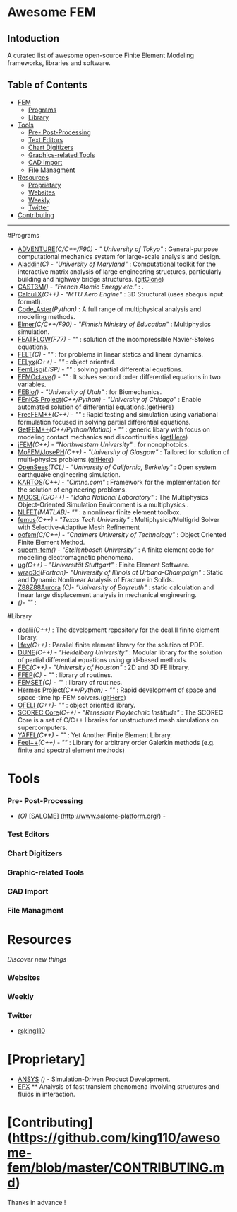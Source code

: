 Awesome FEM
===========

Intoduction
-----------

A curated list of awesome open-source Finite Element Modeling frameworks, libraries and software.

Table of Contents
-----------------

- [FEM](#awesome-fem)
    - [Programs](#programs)
    - [Library](#library)
- [Tools](#tools)
    - [Pre- Post-Processing](#pre--post-processing)
    - [Text Editors](#test-editors)
    - [Chart Digitizers](#chart-digitizers)
    - [Graphics-related Tools](#graphic-related-tools)
    - [CAD Import](#cad-import)
    - [File Managment](#file-managment)
- [Resources](#resources)
    - [Proprietary](#proprietary)
    - [Websites](#websites)
    - [Weekly](#weekly)
    - [Twitter](#twitter)
- [Contributing](#contributing)

---
#Programs

* [ADVENTURE](http://adventure.sys.t.u-tokyo.ac.jp/)*(C/C++/F90)* - *" University of Tokyo"* :  General-purpose computational mechanics system for large-scale analysis and design.
* [Aladdin](http://www.isr.umd.edu/~austin/aladdin.html)*(C)* - *"University of Maryland"* : Computational toolkit for the interactive matrix analysis of large engineering structures, particularly building and highway bridge structures. ([gitClone](https://github.com/king110/Aladdin))
* [CAST3M](http://www-cast3m.cea.fr/)*()* - *"French Atomic Energy etc."* : .
* [CalculiX](http://www.calculix.de/)*(C++)* - *"MTU Aero Engine"* : 3D Structural (uses abaqus input formatl).
* [Code_Aster](http://www.code-aster.org/)*(Python)* : A full range of multiphysical analysis and modelling methods.
* [Elmer]()*(C/C++/F90)* - *"Finnish Ministry of Education"* : Multiphysics simulation.  
* [FEATFLOW](http://www.featflow.de/)*(F77)* - *""* : solution of the incompressible Navier-Stokes equations.
* [FELT](http://felt.sourceforge.net/)*(C)* - *""* : for problems in linear statics and linear dynamics.
* [FELyx](http://felyx.sourceforge.net/)*(C++)* - *""* : object oriented.
* [FemLisp](http://www.femlisp.org/)*(LISP)* - *""* : solving partial differential equations.
* [FEMOctave](https://ideas.repec.org/c/cod/octave/c090801.html)*()* - *""* : It solves second order differential equations in two variables.
* [FEBio](http://febio.org/source-code-request/)*()* - *"University of Utah"* : for Biomechanics.
* [FEniCS Project](http://fenicsproject.org/)*(C++/Python)* - *"University of Chicago"* : Enable automated solution of differential equations.([getHere](http://fenicsproject.org/download/))
* [FreeFEM++](http://www.freefem.org/ff++/index.htm)*(C++)* - *""* : Rapid testing and simulation using variational formulation focused in solving partial differential equations.
* [GetFEM++](http://download.gna.org/getfem/html/homepage/index.html)*(C++/Python/Matlab)* - *""* :  generic libary with focus on modeling contact mechanics and discontinuities.([getHere](http://download.gna.org/getfem/html/homepage/download.html))
* [jFEM](http://www.thecomputationalphysicist.com/)*(C++)* - *"Northwestern University"* : for nonophotoics.
* [MoFEM/JosePH](https://bitbucket.org/likask/mofem-joseph/wiki/Home)*(C++)* - *"University of Glasgow"* : Tailored for solution of  multi-physics problems.([gitHere](https://bitbucket.org/likask/mofem-joseph.git))
* [OpenSees](http://opensees.berkeley.edu/index.php)*(TCL)* - *"University of California, Berkeley"* : Open system earthquake engineering simulation.
* [KARTOS](http://www.cimne.com/kratos/default.asp)*(C++)* - *"Cimne.com"* : Framework for the implementation for the solution of engineering problems.
* [MOOSE](http://mooseframework.com/)*(C/C++)* - *"Idaho National Laboratory"* : The Multiphysics Object-Oriented Simulation Environment is a multiphysics .
* [NLFET](http://nlfet.sourceforge.net/)*(MATLAB)*- *""* : a nonlinear finite element toolbox.
* [femus](https://github.com/FeMTTU/femus)*(C++)* - *"Texas Tech University"* : Multiphysics/Multigrid Solver with Selective-Adaptive Mesh Refinement
* [oofem](https://github.com/Micket/oofem)*(C/C++)* - *"Chalmers University of Technology"* : Object Oriented Finite Element Method.
* [sucem-fem](https://github.com/cemagg/sucem-fem)*()* - *"Stellenbosch University"* : A finite element code for modelling electromagnetic phenomena.
* [ug](https://github.com/ugfem/ug)*(C++)* - *"Universität Stuttgart"* : Finite Element Software. 
* [wrap3d](https://code.google.com/p/warp3d/)*(Fortran)*- *"University of Illinois at Urbana-Champaign"* : Static and Dynamic Nonlinear Analysis of Fracture in Solids.
* [Z88Z88Aurora](http://z88.de/) *(C)*- *"University of Bayreuth"* : static calculation and linear large displacement analysis in mechanical engineering.
* []()*()*- *""* :


#Library

* [dealii](https://github.com/dealii/dealii)*(C++)* : The development repository for the deal.II finite element library.
* [lifev](https://github.com/lifev/lifev)*(C++)* :  Parallel finite element library for the solution of PDE.
* [DUNE](http://www.dune-project.org/)*(C++)* - *"Heidelberg University"* : Modular library for the solution of partial differential equations using grid-based methods.
* [FEC](ftp://ftp.math.uh.edu/pub/Math/)*(C++)* - *"University of Houston"* : 2D and 3D FE library.
* [FFEP](http://ffep.sourceforge.net/)*(C)* - *""* : library of routines.
* [FEMSET](http://www.rzbt.haw-hamburg.de/dnksoft/cammpus/femset.html/)*(C)* - *""* : library of routines.
* [Hermes Project](http://www.hpfem.org/hermes/)*(C++/Python)* - *""* : Rapid development of space and space-time hp-FEM solvers.([gitHere](https://github.com/hpfem/hermes))
* [OFELI ](http://ofeli.sourceforge.net/)*(C++)*- *""* : object oriented library.
* [SCOREC Core](https://github.com/SCOREC/core)*(C++)* - *"Rensslaer Ploytechnic Institude"* : The SCOREC Core is a set of C/C++ libraries for unstructured mesh simulations on supercomputers. 
* [YAFEL](https://github.com/tjolsen/YAFEL)*(C++)* - *""* : Yet Another Finite Element Library. 
* [Feel++](https://github.com/feelpp/feelpp)*(C++)* - *""* :  Library for arbitrary order Galerkin methods (e.g. finite and spectral element methods) 


# Tools

### Pre- Post-Processing
* *(O)* [SALOME] (http://www.salome-platform.org/) -  

### Test Editors

### Chart Digitizers

### Graphic-related Tools

### CAD Import

### File Managment

# Resources

*Discover new things*

### Websites

### Weekly

### Twitter

* [@king110](https://twitter.com/110kings)

# [Proprietary] 
*  [ANSYS](http://www.ansys.com) *()* - Simulation-Driven Product Development.
* [EPX](http://www-epx.cea.fr/) ** Analysis of fast transient phenomena involving structures and fluids in interaction.

# [Contributing] (https://github.com/king110/awesome-fem/blob/master/CONTRIBUTING.md)

Thanks in advance !
